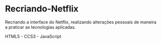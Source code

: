 # Recriando-Netflix
Recriando a interface do Netflix, realizando alterações pessoais de maneira a praticar as tecnologias aplicadas.

HTML5 - CCS3 - JavaScript
